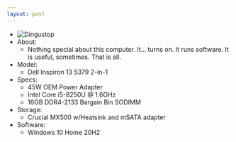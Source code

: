 ```yaml
---
layout: post
---
```

* ![Dingustop](https://i.imgur.com/hU3jZ38.jpg)
* About:
    * Nothing special about this computer. It... turns on. It runs software. It is useful, sometimes. That is all.
* Model:
    * Dell Inspiron 13 5379 2-in-1
* Specs:
    * 45W OEM Power Adapter
    * Intel Core i5-8250U @ 1.6GHz
    * 16GB DDR4-2133 Bargain Bin SODIMM
* Storage:
    * Crucial MX500 w/Heatsink and mSATA adapter
* Software:
    * Windows 10 Home 20H2
